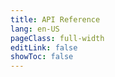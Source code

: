 ```yaml
---
title: API Reference
lang: en-US
pageClass: full-width
editLink: false
showToc: false
---
```


<ClientOnly><ApiDocWrapper src="https://raw.githubusercontent.com/mojaloop/central-ledger/master/src/api/interface/swagger.json"></ApiDocWrapper></ClientOnly>
          
